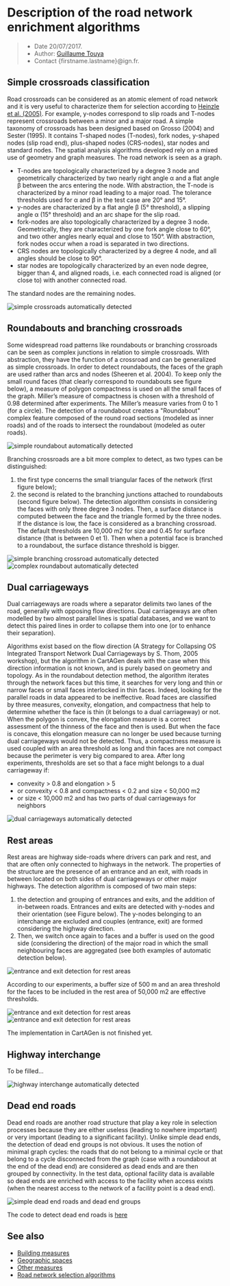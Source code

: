 # Description of the road network enrichment algorithms

> - Date 20/07/2017.
> - Author: [Guillaume Touya][1]
> - Contact {firstname.lastname}@ign.fr.


Simple crossroads classification
-------------
Road crossroads can be considered as an atomic element of road network and it is very useful to characterize them for selection according to [Heinzle et al. (2005)][7]. For example, y-nodes correspond to slip roads and T-nodes represent crossroads between a minor and a major road. A simple taxonomy of crossroads has been designed based on Grosso (2004) and Sester (1995). It contains T-shaped nodes (T-nodes), fork nodes, y-shaped nodes (slip road end), plus-shaped nodes (CRS-nodes), star nodes and standard nodes.
The spatial analysis algorithms developed rely on a mixed use of geometry and graph measures. The road network is seen as a graph.
- T-nodes are topologically characterized by a degree 3 node and geometrically characterized by two nearly right angle &#945; and a flat angle &#946; between the arcs entering the node. With abstraction, the T-node is characterized by a minor road leading to a major road. The tolerance thresholds used for &#945; and &#946; in the test case are 20° and 15°.
- y-nodes are characterized by a flat angle &#946; (5° threshold), a slipping angle &#945; (15° threshold) and an arc shape for the slip road.
- fork-nodes are also topologically characterized by a degree 3 node. Geometrically, they are characterized by one fork angle close to 60°, and two other angles nearly equal and close to 150°. With abstraction, fork nodes occur when a road is separated in two directions.
- CRS nodes are topologically characterized by a degree 4 node, and all angles should be close to 90°.
- star nodes are topologically characterized by an even node degree, bigger than 4, and aligned roads, i.e. each connected road is aligned (or close to) with another connected road.

The standard nodes are the remaining nodes.

![simple crossroads automatically detected](images/simple_crossroads.png)



Roundabouts and branching crossroads
-------------
Some widespread road patterns like roundabouts or branching crossroads can be seen as complex junctions in relation to simple crossroads. With abstraction, they have the function of a crossroad and can be generalized as simple crossroads. In order to detect roundabouts, the faces of the graph are used rather than arcs and nodes (Sheeren et al. 2004). To keep only the small round faces (that clearly correspond to roundabouts see figure below), a measure of polygon compactness is used on all the small faces of the graph. Miller’s measure of compactness is chosen with a threshold of 0.98 determined after experiments. The Miller’s measure varies from 0 to 1 (for a circle).
The detection of a roundabout creates a "Roundabout" complex feature composed of the round road sections (modeled as inner roads) and of the roads to intersect the roundabout (modeled as outer roads).

![simple roundabout automatically detected](images/simple_roundabout.png)

Branching crossroads are a bit more complex to detect, as two types can be distinguished:
1. the first type concerns the small triangular faces of the network (first figure below);
2. the second is related to the branching junctions attached to roundabouts (second figure below).
The detection algorithm consists in considering the faces with only three degree 3 nodes. Then, a surface distance is computed between the face and the triangle formed by the three nodes. If the distance is low, the face is considered as a branching crossroad. The default thresholds are 10,000 m2 for size and 0.45 for surface distance (that is between 0 et 1). Then when a potential face is branched to a roundabout, the surface distance threshold is bigger.


![simple branching crossroad automatically detected](images/branching_crossroad.png)
![complex roundabout automatically detected](images/complex_roundabout.png)

Dual carriageways
-------------
Dual carriageways are roads where a separator delimits two lanes of the road, generally with opposing flow directions. Dual carriageways are often modelled by two almost parallel lines is spatial databases, and we want to detect this paired lines in order to collapse them into one (or to enhance their separation).

Algorithms exist based on the flow direction (A Strategy for Collapsing OS Integrated Transport Network Dual Carriageways by S. Thom, 2005 workshop), but the algorithm in CartAGen deals with the case when this direction information is not known, and is purely based on geometry and topology.
As in the roundabout detection method, the algorithm iterates through the network faces but this time, it searches for very long and thin or narrow faces or small faces interlocked in thin faces. Indeed, looking for the parallel roads in data appeared to be ineffective. Road faces are classified by three measures, convexity, elongation, and compactness that help to determine whether the face is thin (it belongs to a dual carriageway) or not. When the polygon is convex, the elongation measure is a correct assessment of the thinness of the face and then is used. But when the face is concave, this elongation measure can no longer be used because turning dual carriageways would not be detected. Thus, a compactness measure is used coupled with an area threshold as long and thin faces are not compact because the perimeter is very big compared to area. After long experiments, thresholds are set so that a face might belongs to a dual carriageway if:
- convexity > 0.8 and elongation > 5
- or convexity < 0.8 and compactness < 0.2 and size < 50,000 m2
- or size < 10,000 m2 and has two parts of dual carriageways for neighbors

![dual carriageways automatically detected](images/dual_carriageways.bmp)

Rest areas
-------------
Rest areas are highway side-roads where drivers can park and rest, and that are often only connected to highways in the network.
The properties of the structure are the presence of an entrance and an exit, with roads in between located on both sides of dual carriageways or other major highways. The detection algorithm is composed of two main steps:
1. the detection and grouping of entrances and exits, and the addition of in-between roads. Entrances and exits are detected with y-nodes and their orientation (see Figure below). The y-nodes belonging to an interchange are excluded and couples (entrance, exit) are formed considering the highway direction.
2. Then, we switch once again to faces and a buffer is used on the good side (considering the direction) of the major road in which the small neighbouring faces are aggregated (see both examples of automatic detection below).

![entrance and exit detection for rest areas](images/aire_repos_entree_sortie.bmp)

According to our experiments, a buffer size of 500 m and an area threshold for the faces to be included in the rest area of 50,000 m2 are effective thresholds.

![entrance and exit detection for rest areas](images/aire_repos_N&B.bmp)
![entrance and exit detection for rest areas](images/aire_repos_simple_detectee.bmp)

The implementation in CartAGen is not finished yet.

Highway interchange
-------------
To be filled...

![highway interchange automatically detected](images/interchange.png)


Dead end roads
-------------
Dead end roads are another road structure that play a key role in selection processes because they are either useless (leading to nowhere important) or very important (leading to a significant facility). Unlike simple dead ends, the detection of dead end groups is not obvious. It uses the notion of minimal graph cycles: the roads that do not belong to a minimal cycle or that belong to a cycle disconnected from the graph (case with a roundabout at the end of the dead end) are considered as dead ends and are then grouped by connectivity. In the test data, optional facility data is available so dead ends are enriched with access to the facility when access exists (when the nearest access to the network of a facility point is a dead end).

![simple dead end roads and dead end groups](images/dead_ends.png)

The code to detect dead end roads is [here][6]

See also
-------------
- [Building measures][2]
- [Geographic spaces][3]
- [Other measures][4]
- [Road network selection algorithms][5]


[1]: https://umrlastig.github.io/guillaume-touya/
[2]: /spatial_analysis/building_measures.md
[3]: /spatial_analysis/geographic_spaces.md
[4]: /spatial_analysis/other_measures.md
[5]: /algorithms/networks/road_selection.md
[6]: https://github.com/IGNF/CartAGen/blob/master/cartagen-core/src/main/java/fr/ign/cogit/cartagen/spatialanalysis/network/DeadEndGroup.java
[7]: http://www.cartesianos.com/geodoc/icc2005/pdf/oral/TEMA9/Session%25204/FRAUKE%2520HEINZLE.pdf
